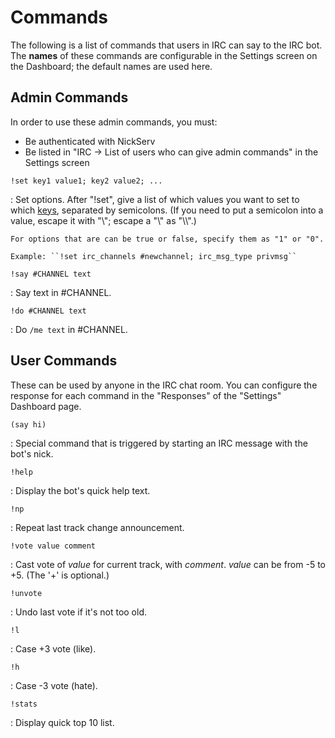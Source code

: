 # Commands #

The following is a list of commands that users in IRC can say to the IRC bot. The **names** of these commands are configurable in the Settings screen on the Dashboard; the default names are used here.

## Admin Commands ##

In order to use these admin commands, you must:

* Be authenticated with NickServ
* Be listed in "IRC &rarr; List of users who can give admin commands" in the Settings screen

``!set key1 value1; key2 value2; ...``

:   Set options. After "!set", give a list of which values you want to set to which [keys](?page=musicstreamvote&help=option_names), separated by semicolons. (If you need to put a semicolon into a value, escape it with "\\"; escape a "\\" as "\\\\".)

    For options that are can be true or false, specify them as "1" or "0".

    Example: ``!set irc_channels #newchannel; irc_msg_type privmsg``

``!say #CHANNEL text``

:   Say text in #CHANNEL.

``!do #CHANNEL text``

:   Do ``/me text`` in #CHANNEL.

## User Commands ##

These can be used by anyone in the IRC chat room. You can configure the response for each command in the "Responses" of the "Settings" Dashboard page.

``(say hi)``

:   Special command that is triggered by starting an IRC message with the bot's nick.

``!help``

:   Display the bot's quick help text.

``!np``

:   Repeat last track change announcement.

``!vote value comment``

:   Cast vote of *value* for current track, with *comment*. *value* can be from -5 to +5. (The '+' is optional.)

``!unvote``

:   Undo last vote if it's not too old.

``!l``

:   Case +3 vote (like).

``!h``

:   Case -3 vote (hate).

``!stats``

:   Display quick top 10 list.
